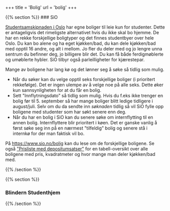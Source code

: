 +++
title = 'Bolig'
url = 'bolig'
+++

<div>
{{% section %}}
### SiO

[Studentsamskipnaden i Oslo](https://www.sio.no/bolig) har egne boliger til leie kun for studenter. Dette er antageligvis det rimeligste alternativet hvis du ikke skal bo hjemme. De har en rekke forskjellige boligtyper og det finnes studentbyer over hele Oslo. Du kan bo alene og ha eget kjøkken/bad, du kan dele kjøkken/bad med opptil 16 andre, og alt i mellom. Jo fler du deler med og jo lengre unna sentrum du befinner deg, jo billigere blir det. Du kan få både ferdigmøblerte og umøblerte hybler. SiO tilbyr også parleilligheter for kjærestepar.

Mange av boligene har lang kø og det lønner seg å søke så tidlig som mulig.

- Når du søker kan du velge opptil seks forskjellige boliger (i prioritert rekkefølge). Det er ingen ulempe av å velge noe på alle seks. Dette øker kun sannsynligheten for at du får en bolig.
- Sett "Innflytningsdato" så tidlig som mulig. Hvis du f.eks ikke trenger en bolig før til 5. september så har mange boliger blitt ledige tidligere i august/juli. Selv om du da sendte inn *søknaden* tidlig så vil SiO fylle opp boligene med studenter som har søkt senere enn deg.
- Når du har en bolig i SiO kan du senere søke om internflytting til en annen bolig. Internflyttere blir prioritert i køen. Det er ganske vanlig å først søke seg inn på en nærmest "tilfeldig" bolig og senere stå i internkø for der man faktisk vil bo.

På <https://www.sio.no/bolig> kan du lese om de forskjellige boligene. Se også ["Prisliste med depositumsatser"][sio-pris] for en tabell-oversikt over alle boligene med pris, kvadratmeter og hvor mange man deler kjøkken/bad med.

[sio-pris]: https://www.sio.no/bolig/husleie-og-kontrakt/_attachment/6686
{{% /section %}}

{{% section %}}
### Blindern Studenthjem

{{% /section %}}
</div>
